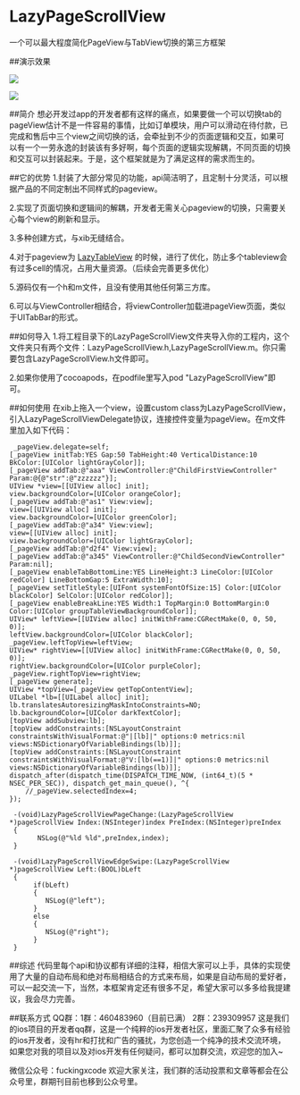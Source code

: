 # LazyPageScrollView
一个可以最大程度简化PageView与TabView切换的第三方框架

##演示效果

![](https://github.com/sx1989827/LazyPageScrollView/raw/master/Resource/1.gif)

![](https://github.com/sx1989827/LazyPageScrollView/raw/master/Resource/2.gif)

##简介
想必开发过app的开发者都有这样的痛点，如果要做一个可以切换tab的pageView估计不是一件容易的事情，比如订单模块，用户可以滑动在待付款，已完成和售后中三个view之间切换的话，会牵扯到不少的页面逻辑和交互，如果可以有一个一劳永逸的封装该有多好啊，每个页面的逻辑实现解耦，不同页面的切换和交互可以封装起来。于是，这个框架就是为了满足这样的需求而生的。

##它的优势
1.封装了大部分常见的功能，api简洁明了，且定制十分灵活，可以根据产品的不同定制出不同样式的pageview。

2.实现了页面切换和逻辑间的解耦，开发者无需关心pageview的切换，只需要关心每个view的刷新和显示。

3.多种创建方式，与xib无缝结合。

4.对于pageview为 [LazyTableView](https://github.com/sx1989827/LazyTableView) 的时候，进行了优化，防止多个tableview会有过多cell的情况，占用大量资源。（后续会完善更多优化）

5.源码仅有一个h和m文件，且没有使用其他任何第三方库。

6.可以与ViewController相结合，将viewController加载进pageView页面，类似于UITabBar的形式。

##如何导入
1.将工程目录下的LazyPageScrollView文件夹导入你的工程内，这个文件夹只有两个文件：LazyPageScrollView.h,LazyPageScrollView.m。你只需要包含LazyPageScrollView.h文件即可。

2.如果你使用了cocoapods，在podfile里写入pod "LazyPageScrollView"即可。

##如何使用
在xib上拖入一个view，设置custom class为LazyPageScrollView，引入LazyPageScrollViewDelegate协议，连接控件变量为pageView。在m文件里加入如下代码：

     _pageView.delegate=self;
    [_pageView initTab:YES Gap:50 TabHeight:40 VerticalDistance:10 BkColor:[UIColor lightGrayColor]];
    [_pageView addTab:@"aaa" ViewController:@"ChildFirstViewController" Param:@{@"str":@"zzzzzz"}];
    UIView *view=[[UIView alloc] init];
    view.backgroundColor=[UIColor orangeColor];
    [_pageView addTab:@"as1" View:view];
    view=[[UIView alloc] init];
    view.backgroundColor=[UIColor greenColor];
    [_pageView addTab:@"a34" View:view];
    view=[[UIView alloc] init];
    view.backgroundColor=[UIColor lightGrayColor];
    [_pageView addTab:@"d2f4" View:view];
    [_pageView addTab:@"a345" ViewController:@"ChildSecondViewController" Param:nil];
    [_pageView enableTabBottomLine:YES LineHeight:3 LineColor:[UIColor redColor] LineBottomGap:5 ExtraWidth:10];
    [_pageView setTitleStyle:[UIFont systemFontOfSize:15] Color:[UIColor blackColor] SelColor:[UIColor redColor]];
    [_pageView enableBreakLine:YES Width:1 TopMargin:0 BottomMargin:0 Color:[UIColor groupTableViewBackgroundColor]];
    UIView* leftView=[[UIView alloc] initWithFrame:CGRectMake(0, 0, 50, 0)];
    leftView.backgroundColor=[UIColor blackColor];
    _pageView.leftTopView=leftView;
    UIView* rightView=[[UIView alloc] initWithFrame:CGRectMake(0, 0, 50, 0)];
    rightView.backgroundColor=[UIColor purpleColor];
    _pageView.rightTopView=rightView;
    [_pageView generate];
    UIView *topView=[_pageView getTopContentView];
    UILabel *lb=[[UILabel alloc] init];
    lb.translatesAutoresizingMaskIntoConstraints=NO;
    lb.backgroundColor=[UIColor darkTextColor];
    [topView addSubview:lb];
    [topView addConstraints:[NSLayoutConstraint constraintsWithVisualFormat:@"|[lb]|" options:0 metrics:nil views:NSDictionaryOfVariableBindings(lb)]];
    [topView addConstraints:[NSLayoutConstraint constraintsWithVisualFormat:@"V:[lb(==1)]|" options:0 metrics:nil views:NSDictionaryOfVariableBindings(lb)]];
    dispatch_after(dispatch_time(DISPATCH_TIME_NOW, (int64_t)(5 * NSEC_PER_SEC)), dispatch_get_main_queue(), ^{
        //_pageView.selectedIndex=4;
    });
     
     -(void)LazyPageScrollViewPageChange:(LazyPageScrollView *)pageScrollView Index:(NSInteger)index PreIndex:(NSInteger)preIndex
     {
           NSLog(@"%ld %ld",preIndex,index);
     }
          
     -(void)LazyPageScrollViewEdgeSwipe:(LazyPageScrollView *)pageScrollView Left:(BOOL)bLeft
     {
          if(bLeft)
          {
             NSLog(@"left");
          }
          else
          {
             NSLog(@"right");
          }
     }

##综述
代码里每个api和协议都有详细的注释，相信大家可以上手，具体的实现使用了大量的自动布局和绝对布局相结合的方式来布局，如果是自动布局的爱好者，可以一起交流一下，当然，本框架肯定还有很多不足，希望大家可以多多给我提建议，我会尽力完善。

##联系方式
QQ群：1群：460483960（目前已满） 2群：239309957 这是我们的ios项目的开发者qq群，这是一个纯粹的ios开发者社区，里面汇聚了众多有经验的ios开发者，没有hr和打扰和广告的骚扰，为您创造一个纯净的技术交流环境，如果您对我的项目以及对ios开发有任何疑问，都可以加群交流，欢迎您的加入~

微信公众号：fuckingxcode 欢迎大家关注，我们群的活动投票和文章等都会在公众号里，群期刊目前也移到公众号里。


